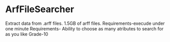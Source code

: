 # ArfFileSearcher
Extract data from .arff files. 1.5GB of arff files.
Requirements-execude under one minute
Requirements- Ability to choose as many atributes to search for as you like
Grade-10
